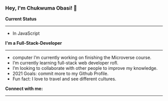 ### Hey, I'm Chukwuma Obasi! 👋

**Current Status**
___________________________________________________________________________________________________________________________________________________________________________________

- In JavaScript

**I'm a Full-Stack-Developer**
___________________________________________________________________________________________________________________________________________________________________________________

- computer I’m currently working on finishing the Microverse course.
-  I’m currently learning full-stack web developer rofl.
-  I’m looking to collaborate with other people to improve my knowledge.
-  2021 Goals: commit more to my Github Profile.
-  Fun fact: I love to travel and see different cultures.

**Connect with me:**
___________________________________________________________________________________________________________________________________________________________________________________



